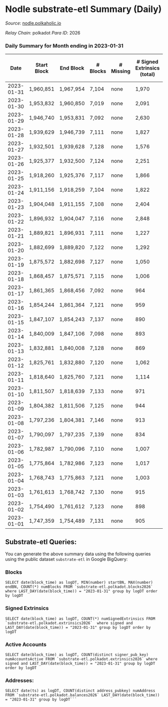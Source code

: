 # Nodle substrate-etl Summary (Daily)

_Source_: [nodle.polkaholic.io](https://nodle.polkaholic.io)

*Relay Chain*: polkadot
*Para ID*: 2026



### Daily Summary for Month ending in 2023-01-31


| Date | Start Block | End Block | # Blocks | # Missing | # Signed Extrinsics (total) | # Active Accounts | # Addresses with Balances | # Events | # Transfers | # XCM Transfers In | # XCM Transfers Out |
| ---- | ----------- | --------- | -------- | --------- | --------------------------- | ----------------- | ------------------------- | -------- | ----------- | ------------------ | ------------------- |
| 2023-01-31 | 1,960,851 | 1,967,954 | 7,104 | none  | 1,970 | 1,337 | 684,937 | 134,833 | 106,205  |   |   |
| 2023-01-30 | 1,953,832 | 1,960,850 | 7,019 | none  | 2,091 | 1,475 | 684,104 | 134,315 | 104,566  |   |   |
| 2023-01-29 | 1,946,740 | 1,953,831 | 7,092 | none  | 2,630 | 2,089 | 682,943 | 131,680 | 98,916  |   |   |
| 2023-01-28 | 1,939,629 | 1,946,739 | 7,111 | none  | 1,827 | 1,314 | 682,062 | 123,755 | 95,091  |   |   |
| 2023-01-27 | 1,932,501 | 1,939,628 | 7,128 | none  | 1,576 | 1,201 | 680,763 | 116,105 | 89,144  |   |   |
| 2023-01-26 | 1,925,377 | 1,932,500 | 7,124 | none  | 2,251 | 1,748 | 679,592 | 115,575 | 83,569  |   |   |
| 2023-01-25 | 1,918,260 | 1,925,376 | 7,117 | none  | 1,866 | 1,426 | 678,214 | 104,563 | 76,066  |   |   |
| 2023-01-24 | 1,911,156 | 1,918,259 | 7,104 | none  | 1,822 | 1,344 | 677,219 | 105,544 | 77,296  |   |   |
| 2023-01-23 | 1,904,048 | 1,911,155 | 7,108 | none  | 2,404 | 1,722 | 676,201 | 112,717 | 79,628  |   |   |
| 2023-01-22 | 1,896,932 | 1,904,047 | 7,116 | none  | 2,848 | 1,986 | 674,775 | 113,331 | 76,704  |   |   |
| 2023-01-21 | 1,889,821 | 1,896,931 | 7,111 | none  | 1,227 | 814 | 672,948 | 96,626 | 72,800  |   |   |
| 2023-01-20 | 1,882,699 | 1,889,820 | 7,122 | none  | 1,292 | 876 | 672,190 | 101,058 | 77,213  |   |   |
| 2023-01-19 | 1,875,572 | 1,882,698 | 7,127 | none  | 1,050 | 656 | 671,603 | 100,560 | 78,309  |   |   |
| 2023-01-18 | 1,868,457 | 1,875,571 | 7,115 | none  | 1,006 | 681 | 671,024 | 100,649 | 78,841  |   |   |
| 2023-01-17 | 1,861,365 | 1,868,456 | 7,092 | none  | 964 | 640 | 670,441 | 100,405 | 79,029  |   |   |
| 2023-01-16 | 1,854,244 | 1,861,364 | 7,121 | none  | 959 | 632 | 669,910 | 100,576 | 79,168  |   |   |
| 2023-01-15 | 1,847,107 | 1,854,243 | 7,137 | none  | 890 | 605 | 669,428 | 95,969 | 75,082  |   |   |
| 2023-01-14 | 1,840,009 | 1,847,106 | 7,098 | none  | 893 | 617 | 668,941 | 95,089 | 74,284  |   |   |
| 2023-01-13 | 1,832,881 | 1,840,008 | 7,128 | none  | 869 | 603 | 668,494 | 97,203 | 76,355  |   |   |
| 2023-01-12 | 1,825,761 | 1,832,880 | 7,120 | none  | 1,062 | 782 | 667,954 | 101,588 | 78,455  |   |   |
| 2023-01-11 | 1,818,640 | 1,825,760 | 7,121 | none  | 1,114 | 752 | 667,310 | 101,484 | 79,141  |   |   |
| 2023-01-10 | 1,811,507 | 1,818,639 | 7,133 | none  | 971 | 651 | 666,895 | 99,813 | 78,541  |   |   |
| 2023-01-09 | 1,804,382 | 1,811,506 | 7,125 | none  | 944 | 616 | 666,501 | 97,568 | 76,217  |   |   |
| 2023-01-08 | 1,797,236 | 1,804,381 | 7,146 | none  | 913 | 618 | 666,129 | 94,572 | 73,322  |   |   |
| 2023-01-07 | 1,790,097 | 1,797,235 | 7,139 | none  | 834 | 542 | 665,660 | 94,554 | 73,964  |   |   |
| 2023-01-06 | 1,782,987 | 1,790,096 | 7,110 | none  | 1,007 | 594 | 665,247 | 97,435 | 75,604  |   |   |
| 2023-01-05 | 1,775,864 | 1,782,986 | 7,123 | none  | 1,017 | 600 | 664,755 | 95,891 | 74,018  |   |   |
| 2023-01-04 | 1,768,743 | 1,775,863 | 7,121 | none  | 1,003 | 655 | 664,266 | 97,465 | 75,686  |   |   |
| 2023-01-03 | 1,761,613 | 1,768,742 | 7,130 | none  | 915 | 644 | 663,825 | 95,759 | 74,757  |   |   |
| 2023-01-02 | 1,754,490 | 1,761,612 | 7,123 | none  | 898 | 625 | 663,408 | 92,283 | 71,389  |   |   |
| 2023-01-01 | 1,747,359 | 1,754,489 | 7,131 | none  | 905 | 624 | 662,984 | 89,229 | 68,318  |   |   |

## Substrate-etl Queries:
You can generate the above summary data using the following queries using the public dataset `substrate-etl` in Google BigQuery:


### Blocks
```
SELECT date(block_time) as logDT, MIN(number) startBN, MAX(number) endBN, COUNT(*) numBlocks FROM `substrate-etl.polkadot.blocks2026`  where LAST_DAY(date(block_time)) = "2023-01-31" group by logDT order by logDT
```


### Signed Extrinsics
```
SELECT date(block_time) as logDT, COUNT(*) numSignedExtrinsics FROM `substrate-etl.polkadot.extrinsics2026`  where signed and LAST_DAY(date(block_time)) = "2023-01-31" group by logDT order by logDT
```


### Active Accounts
```
SELECT date(block_time) as logDT, COUNT(distinct signer_pub_key) numAccountsActive FROM `substrate-etl.polkadot.extrinsics2026` where signed and LAST_DAY(date(block_time)) = "2023-01-31" group by logDT order by logDT
```


### Addresses:
```
SELECT date(ts) as logDT, COUNT(distinct address_pubkey) numAddress FROM `substrate-etl.polkadot.balances2026` LAST_DAY(date(block_time)) = "2023-01-31" group by logDT```

